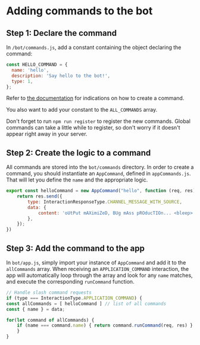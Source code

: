 # Adding commands to the bot

## Step 1: Declare the command

In `/bot/commands.js`, add a constant containing the object declaring the command:

``` javascript
const HELLO_COMMAND = {
  name: 'hello',
  description: 'Say hello to the bot!',
  type: 1,
};
```

Refer to [the documentation](https://discord.com/developers/docs/interactions/application-commands#application-command-object) for indications on how to create a command.

You also want to add your constant to the `ALL_COMMANDS` array.

Don't forget to run `npm run register` to register the new commands. Global commands can take a little while to register, so don't worry if it doesn't appear right away in your server.

## Step 2: Create the logic to a command

All commands are stored into the `bot/commands` directory. In order to create a command, you should instantiate an `AppCommand`, defined in `appCommands.js`. That will let you define the `name` and the appropriate logic.

``` javascript
export const helloCommand = new AppCommand("hello", function (req, res) {
    return res.send({
        type: InteractionResponseType.CHANNEL_MESSAGE_WITH_SOURCE,
        data: {
            content: 'oUtPut mAXimiZeD, BUg mAss pROducTIOn... <bleep> hELLo, WOrlD!?',
        },
    });
})
```

## Step 3: Add the command to the app

In `bot/app.js`, simply import your instance of `AppCommand` and add it to the `allCommands` array. When receiving an `APPLICATION_COMMAND` interaction, the app will automatically loop through the array and look for any `name` matches, and execute the corresponding `runCommand` function.

``` javascript
// Handle slash command requests
if (type === InteractionType.APPLICATION_COMMAND) {
const allCommands = [ helloCommand ] // list of all commands
const { name } = data;

for(let command of allCommands) {
    if (name === command.name) { return command.runCommand(req, res) }
    }
}
```
